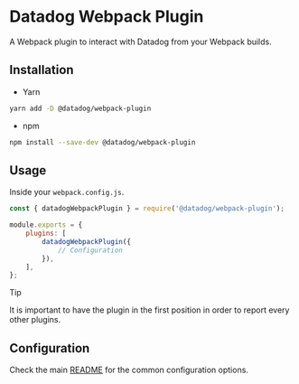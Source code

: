 # Datadog Webpack Plugin

A Webpack plugin to interact with Datadog from your Webpack builds.

## Installation

-   Yarn

```bash
yarn add -D @datadog/webpack-plugin
```

-   npm

```bash
npm install --save-dev @datadog/webpack-plugin
```

## Usage

Inside your `webpack.config.js`.

```js
const { datadogWebpackPlugin } = require('@datadog/webpack-plugin');

module.exports = {
    plugins: [
        datadogWebpackPlugin({
            // Configuration
        }),
    ],
};
```

> [!TIP]
> It is important to have the plugin in the first position in order to report every other plugins.

## Configuration

Check the main [README](/README.md#configuration) for the common configuration options.
